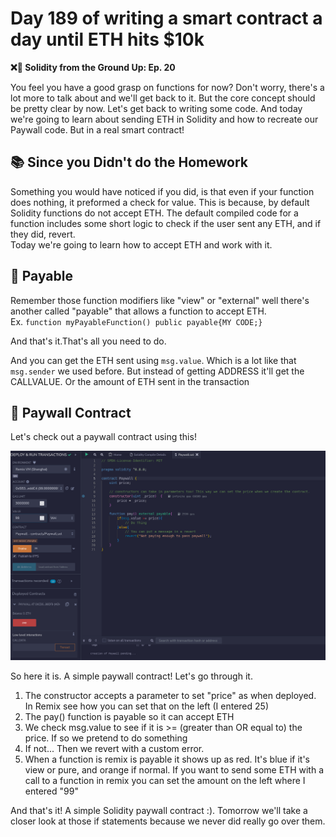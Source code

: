 # Day 189 of writing a smart contract a day until ETH hits $10k

**❌🦜 Solidity from the Ground Up:  Ep. 20**

You feel you have a good grasp on functions for now? Don't worry, there's a lot more to talk about and we'll get back to it. But the core concept should be pretty clear by now.
Let's get back to writing some code. And today we're going to learn about sending ETH in Solidity and how to recreate our Paywall code. But in a real smart contract!

## 📚 Since you Didn't do the Homework
Something you would have noticed if you did, is that even if your function does nothing, it preformed a check for value. This is because, by default Solidity functions do not accept ETH. The default compiled code for a function includes some short logic to check if the user sent any ETH, and if they did, revert.  
Today we're going to learn how to accept ETH and work with it.

## 💸 Payable
Remember those function modifiers like "view" or "external" well there's another called "payable" that allows a function to accept ETH.  
Ex. `function myPayableFunction() public payable{MY CODE;}`

And that's it.That's all you need to do. 

And you can get the ETH sent using `msg.value`. Which is a lot like that `msg.sender` we used before. But instead of getting ADDRESS it'll get the CALLVALUE. Or the amount of ETH sent in the transaction

## 💽 Paywall Contract
Let's check out a paywall contract using this!

![Image](images/paywallImage1.png)

So here it is. A simple paywall contract! Let's go through it.

1. The constructor accepts a parameter to set "price" as when deployed. In Remix see how you can set that on the left (I entered 25)
2. The pay() function is payable so it can accept ETH
3. We check msg.value to see if it is >= (greater than OR equal to) the price. If so we pretend to do something
4. If not... Then we revert with a custom error.
5. When a function is remix is payable it shows up as red. It's blue if it's view or pure, and orange if normal. If you want to send some ETH with a call to a function in remix you can set the amount on the left where I entered "99"

And that's it! A simple Solidity paywall contract :). Tomorrow we'll take a closer look at those if statements because we never did really go over them.
